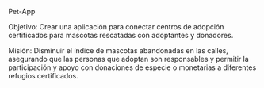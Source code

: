 Pet-App

Objetivo:
Crear una aplicación para conectar centros de adopción certificados para mascotas rescatadas con adoptantes y donadores.

Misión:
Disminuir el índice de mascotas abandonadas en las calles, asegurando que las personas que adoptan son responsables y permitir  la participación y apoyo con donaciones de especie o monetarias a diferentes refugios certificados.
